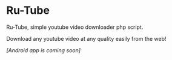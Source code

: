 # Ru-Tube
Ru-Tube, simple youtube video downloader php script.

Download any youtube video at any quality easily from the web!

*[Android app is coming soon]*
